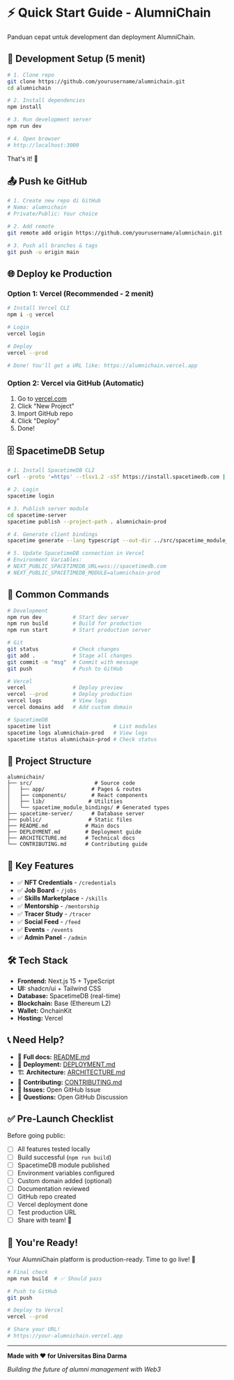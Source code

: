 # ⚡ Quick Start Guide - AlumniChain

Panduan cepat untuk development dan deployment AlumniChain.

## 🚀 Development Setup (5 menit)

```bash
# 1. Clone repo
git clone https://github.com/yourusername/alumnichain.git
cd alumnichain

# 2. Install dependencies
npm install

# 3. Run development server
npm run dev

# 4. Open browser
# http://localhost:3000
```

That's it! 🎉

## 📤 Push ke GitHub

```bash
# 1. Create new repo di GitHub
# Nama: alumnichain
# Private/Public: Your choice

# 2. Add remote
git remote add origin https://github.com/yourusername/alumnichain.git

# 3. Push all branches & tags
git push -u origin main
```

## 🌐 Deploy ke Production

### Option 1: Vercel (Recommended - 2 menit)

```bash
# Install Vercel CLI
npm i -g vercel

# Login
vercel login

# Deploy
vercel --prod

# Done! You'll get a URL like: https://alumnichain.vercel.app
```

### Option 2: Vercel via GitHub (Automatic)

1. Go to [vercel.com](https://vercel.com)
2. Click "New Project"
3. Import GitHub repo
4. Click "Deploy"
5. Done!

## 🗄️ SpacetimeDB Setup

```bash
# 1. Install SpacetimeDB CLI
curl --proto '=https' --tlsv1.2 -sSf https://install.spacetimedb.com | sh

# 2. Login
spacetime login

# 3. Publish server module
cd spacetime-server
spacetime publish --project-path . alumnichain-prod

# 4. Generate client bindings
spacetime generate --lang typescript --out-dir ../src/spacetime_module_bindings alumnichain-prod

# 5. Update SpacetimeDB connection in Vercel
# Environment Variables:
# NEXT_PUBLIC_SPACETIMEDB_URL=wss://spacetimedb.com
# NEXT_PUBLIC_SPACETIMEDB_MODULE=alumnichain-prod
```

## 🎯 Common Commands

```bash
# Development
npm run dev          # Start dev server
npm run build        # Build for production
npm run start        # Start production server

# Git
git status           # Check changes
git add .            # Stage all changes
git commit -m "msg"  # Commit with message
git push             # Push to GitHub

# Vercel
vercel               # Deploy preview
vercel --prod        # Deploy production
vercel logs          # View logs
vercel domains add   # Add custom domain

# SpacetimeDB
spacetime list                    # List modules
spacetime logs alumnichain-prod   # View logs
spacetime status alumnichain-prod # Check status
```

## 📁 Project Structure

```
alumnichain/
├── src/                    # Source code
│   ├── app/               # Pages & routes
│   ├── components/        # React components
│   ├── lib/              # Utilities
│   └── spacetime_module_bindings/ # Generated types
├── spacetime-server/      # Database server
├── public/               # Static files
├── README.md            # Main docs
├── DEPLOYMENT.md        # Deployment guide
├── ARCHITECTURE.md      # Technical docs
└── CONTRIBUTING.md      # Contributing guide
```

## 🔑 Key Features

- ✅ **NFT Credentials** - `/credentials`
- ✅ **Job Board** - `/jobs`
- ✅ **Skills Marketplace** - `/skills`
- ✅ **Mentorship** - `/mentorship`
- ✅ **Tracer Study** - `/tracer`
- ✅ **Social Feed** - `/feed`
- ✅ **Events** - `/events`
- ✅ **Admin Panel** - `/admin`

## 🛠️ Tech Stack

- **Frontend:** Next.js 15 + TypeScript
- **UI:** shadcn/ui + Tailwind CSS
- **Database:** SpacetimeDB (real-time)
- **Blockchain:** Base (Ethereum L2)
- **Wallet:** OnchainKit
- **Hosting:** Vercel

## 📞 Need Help?

- 📖 **Full docs:** [README.md](./README.md)
- 🚀 **Deployment:** [DEPLOYMENT.md](./DEPLOYMENT.md)
- 🏗️ **Architecture:** [ARCHITECTURE.md](./ARCHITECTURE.md)
- 🤝 **Contributing:** [CONTRIBUTING.md](./CONTRIBUTING.md)
- 🐛 **Issues:** Open GitHub Issue
- 💬 **Questions:** Open GitHub Discussion

## ✅ Pre-Launch Checklist

Before going public:

- [ ] All features tested locally
- [ ] Build successful (`npm run build`)
- [ ] SpacetimeDB module published
- [ ] Environment variables configured
- [ ] Custom domain added (optional)
- [ ] Documentation reviewed
- [ ] GitHub repo created
- [ ] Vercel deployment done
- [ ] Test production URL
- [ ] Share with team! 🎉

## 🎉 You're Ready!

Your AlumniChain platform is production-ready. Time to go live! 🚀

```bash
# Final check
npm run build  # ✅ Should pass

# Push to GitHub
git push

# Deploy to Vercel
vercel --prod

# Share your URL!
# https://your-alumnichain.vercel.app
```

---

**Made with ❤️ for Universitas Bina Darma**

*Building the future of alumni management with Web3*
